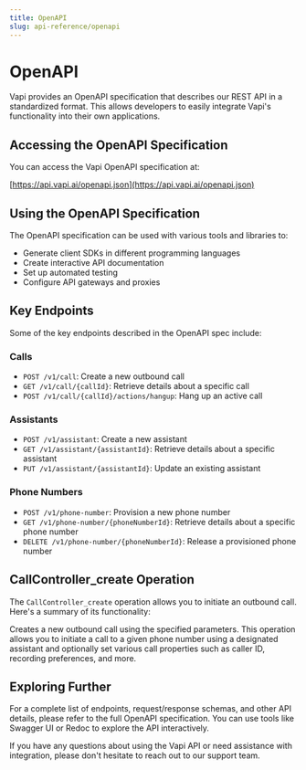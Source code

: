 ```yaml
---
title: OpenAPI
slug: api-reference/openapi
---
```


# OpenAPI

Vapi provides an OpenAPI specification that describes our REST API in a standardized format. This allows developers to easily integrate Vapi's functionality into their own applications.

## Accessing the OpenAPI Specification

You can access the Vapi OpenAPI specification at:

[https://api.vapi.ai/openapi.json](https://api.vapi.ai/openapi.json)

## Using the OpenAPI Specification

The OpenAPI specification can be used with various tools and libraries to:

- Generate client SDKs in different programming languages
- Create interactive API documentation
- Set up automated testing
- Configure API gateways and proxies

## Key Endpoints

Some of the key endpoints described in the OpenAPI spec include:

### Calls

- `POST /v1/call`: Create a new outbound call
- `GET /v1/call/{callId}`: Retrieve details about a specific call
- `POST /v1/call/{callId}/actions/hangup`: Hang up an active call

### Assistants 

- `POST /v1/assistant`: Create a new assistant
- `GET /v1/assistant/{assistantId}`: Retrieve details about a specific assistant
- `PUT /v1/assistant/{assistantId}`: Update an existing assistant

### Phone Numbers

- `POST /v1/phone-number`: Provision a new phone number
- `GET /v1/phone-number/{phoneNumberId}`: Retrieve details about a specific phone number
- `DELETE /v1/phone-number/{phoneNumberId}`: Release a provisioned phone number

## CallController_create Operation

The `CallController_create` operation allows you to initiate an outbound call. Here's a summary of its functionality:

Creates a new outbound call using the specified parameters. This operation allows you to initiate a call to a given phone number using a designated assistant and optionally set various call properties such as caller ID, recording preferences, and more.

## Exploring Further

For a complete list of endpoints, request/response schemas, and other API details, please refer to the full OpenAPI specification. You can use tools like Swagger UI or Redoc to explore the API interactively.

If you have any questions about using the Vapi API or need assistance with integration, please don't hesitate to reach out to our support team.